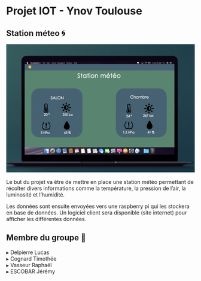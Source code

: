 # Projet IOT - Ynov Toulouse

## Station méteo 🌀

<img src="git.png">

Le but du projet va être de mettre en place une station météo permettant de récolter divers  informations comme la température, la pression de l’air, la luminosité et l’humidité.

Les données sont ensuite envoyées vers une raspberry pi qui les stockera en base de données. Un logiciel client sera disponible (site internet) pour afficher les différentes données.


## Membre du groupe 👤
▸ Delpierre Lucas <br>
▸ Cognard Timothée <br>
▸ Vasseur Raphaël <br>
▸ ESCOBAR Jérémy <br>


